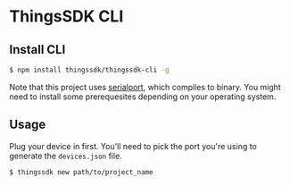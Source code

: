 # ThingsSDK CLI

## Install CLI

```bash
$ npm install thingssdk/thingssdk-cli -g
```

Note that this project uses [serialport](https://github.com/EmergingTechnologyAdvisors/node-serialport), which compiles to binary. You might need to install some prerequesites depending on your operating system.

## Usage

Plug your device in first. You'll need to pick the port you're using to generate the `devices.json` file.

```bash
$ thingssdk new path/to/project_name
```
